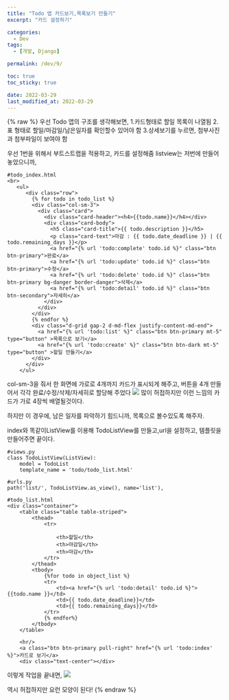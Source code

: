 ```yaml
---
title: "Todo 앱 카드보기,목록보기 만들기"
excerpt: "카드 설정하기"

categories:
  - Dev
tags:
  - [개발, Django]

permalink: /dev/9/

toc: true
toc_sticky: true

date: 2022-03-29
last_modified_at: 2022-03-29
---
```

{% raw %}
우선 Todo 앱의 구조를 생각해보면,
1.카드형태로 할일 목록이 나열됨
2.표 형태로 할일/마감일/남은일자를 확인할수 있어야 함
3.상세보기를 누르면, 첨부사진과 첨부파일이 보여야 함

우선 1번을 위해서 부트스트랩을 적용하고, 카드를 설정해줌
listview는 저번에 만들어놓았으니까,

```
#todo_index.html
<br>
   <ul>
      <div class="row">
        {% for todo in todo_list %}
        <div class="col-sm-3">
          <div class="card">
            <div class="card-header"><h4>{{todo.name}}</h4></div>
            <div class="card-body">
              <h5 class="card-title">{{ todo.description }}</h5>
              <p class="card-text">마감 : {{ todo.date_deadline }} | {{ todo.remaining_days }}</p>
              <a href="{% url 'todo:complete' todo.id %}" class="btn btn-primary">완료</a>
              <a href="{% url 'todo:update' todo.id %}" class="btn btn-primary">수정</a>
              <a href="{% url 'todo:delete' todo.id %}" class="btn btn-primary bg-danger border-danger">삭제</a>
              <a href="{% url 'todo:detail' todo.id %}" class="btn btn-secondary">자세히</a>
            </div>
          </div>
        </div>
        {% endfor %}
        <div class="d-grid gap-2 d-md-flex justify-content-md-end">
          <a href="{% url 'todo:list' %}" class="btn btn-primary mt-5" type="button" >목록으로 보기</a>
          <a href="{% url 'todo:create' %}" class="btn btn-dark mt-5" type="button" >할일 만들기</a>
        </div>
      </div>
    </ul>
````
col-sm-3을 줘서 한 화면에 가로로 4개까지 카드가 표시되게 해주고, 버튼을 4개 만들어서 각각 완료/수정/삭제/자세히로 할당해 주었다
![](assets/images/posts_img/0afcc457-5f91-4261-9ce5-0b9a8685b980-image_2022-03-29_22-40-35.png)
많이 허접하지만 이런 느낌의 카드가 가로 4장씩 배열될것이다.

하지만 이 경우에, 남은 일자를 파악하기 힘드니까, 목록으로 볼수있도록 해주자.

index와 똑같이ListView를 이용해 TodoListView를 만들고,url을 설정하고, 템플릿을 만들어주면 끝이다.

```
#views.py
class TodoListView(ListView):
    model = TodoList
    template_name = 'todo/todo_list.html'
    
#urls.py 
path('list/', TodoListView.as_view(), name='list'),

#todo_list.html
<div class="container">
    <table class="table table-striped">
        <thead>
            <tr>

                <th>할일</th>
                <th>마감일</th>
                <th>마감</th>
            </tr>
        </thead>
        <tbody>
            {%for todo in object_list %}
            <tr>
                <td><a href="{% url 'todo:detail' todo.id %}">{{todo.name }}</td>
                <td>{{ todo.date_deadline}}</td>
                <td>{{ todo.remaining_days}}</td>
            </tr>
            {% endfor%}
        </tbody>
    </table>
    
    <hr/>
    <a class="btn btn-primary pull-right" href="{% url 'todo:index' %}">카드로 보기</a>
    <div class="text-center"></div>
````
이렇게 작업을 끝내면, 
![](/images/8f1a9886-83e6-47f6-93e7-f8090554c6f9-image_2022-03-29_22-46-12.png)

역시 허접하지만 요런 모양이 된다! 
{% endraw %}
